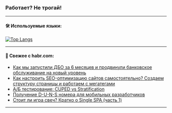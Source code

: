 ### Работает? Не трогай!

---
<!--
#### 🛠️ Technical stack:

![Java](https://img.shields.io/badge/Java-informational?logo=Oracle&style=flat&logoColor=white&color=FF4500)
![Kotlin](https://img.shields.io/badge/Kotlin-informational?logo=Kotlin&style=flat&logoColor=white&color=774D97)
![TS](https://img.shields.io/badge/TypeScript-informational?logo=typeScript&style=flat&logoColor=black&color=017acc)
![Python](https://img.shields.io/badge/Python-informational?logo=Python&style=flat&logoColor=black&color=ffdd54) <br>
![Spring](https://img.shields.io/badge/Spring-informational?logo=Spring&style=flat&logoColor=white&color=6DB33F) 
![SpringBoot](https://img.shields.io/badge/SpringBoot-informational?logo=SpringBoot&style=flat&logoColor=white&color=6DB33F)
![Nest](https://img.shields.io/badge/NestJS-informational?logo=NestJS&style=flat&logoColor=white&color=E0234E) 
![NodeJS](https://img.shields.io/badge/NodeJS-informational?logo=node.js&style=flat&logoColor=white&color=70A760)<br>
![PostgreSQL](https://img.shields.io/badge/PostgreSQL-informational?logo=PostgreSQL&style=flat&logoColor=white&color=DAA520)
![MongoDB](https://img.shields.io/badge/MongoDB-informational?logo=MongoDB&style=flat&logoColor=white&color=870000)
![Apache](https://img.shields.io/badge/Apache-informational?logo=apache&style=flat&logoColor=white&color=f74e28)

___ 
-->

#### 🛠️ Используемые языки:

[![Top Langs](https://github-readme-stats-u2qms2cxw-advtsettinggmailcoms-projects.vercel.app/api/top-langs/?username=zloylis&langs_count=10&hide_title=true&title_color=e6edf3&size_weight=0.5&count_weight=0.5&layout=compact&hide_progress=true&hide_border=true&theme=dracula)](https://github.com/zloylis)

<!---


####  :octocat:&nbsp;&nbsp; Статистика:

![GitHub stats](https://github-readme-stats-u2qms2cxw-advtsettinggmailcoms-projects.vercel.app/api?username=zloylis&show_icons=true&hide_border=true&theme=dracula&title_color=e6edf3&include_all_commits=true&count_private=true&hide_rank=false&hide_title=true&rank_icon=github)
-->
---

#### 💬 Свежее с habr.com:

<!-- BLOG-POST-LIST:START -->
- [Как мы запустили ДБО за 6 месяцев и продвинули банковское обслуживание на новый уровень](https://habr.com/ru/companies/otpbank/articles/826558/?utm_source=habrahabr&utm_medium=rss&utm_campaign=826558)
- [Как настроить SEO-оптимизацию сайтов самостоятельно? Создаем структуру страницы и работаем с мегатегами](https://habr.com/ru/companies/selectel/articles/826618/?utm_source=habrahabr&utm_medium=rss&utm_campaign=826618)
- [А/Б тестирование: CUPED vs Stratification](https://habr.com/ru/companies/X5Tech/articles/826488/?utm_source=habrahabr&utm_medium=rss&utm_campaign=826488)
- [Получение D-U-N-S номера для мобильных разработчиков](https://habr.com/ru/articles/826602/?utm_source=habrahabr&utm_medium=rss&utm_campaign=826602)
- [Стоит ли игра свеч? Кратко о Single SPA &lpar;часть 1&rpar;](https://habr.com/ru/articles/826590/?utm_source=habrahabr&utm_medium=rss&utm_campaign=826590)
<!-- BLOG-POST-LIST:END -->

---
